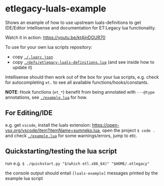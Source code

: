 # etlegacy-luals-example
Shows an example of how to use upstream luals-definitions to get IDE/Editor
intellisense and documentation for ET:Legacy lua functionality.

Watch it in action: <https://youtu.be/kt4jnDGUR70>

To use for your own lua scripts repository:

- copy [`./.luarc.json`](./.luarc.json)  
- copy [`./defs/etlegacy-luals-definitions.lua`](./defs/etlegacy-luals-definitions.lua) (and see inside how to update it)

Intellisense should then work out of the box for your lua scripts, e.g. check
for autocompleting `et.` to see all available functions/hooks/constants.

**NOTE**: Hook functions (`et_*`) benefit from being annotated with `---@type` annotations,
see [`./example.lua`](./example.lua) for how.

## For Editing/IDE
e.g. get `vscode`, install the luals extension:
<https://open-vsx.org/vscode/item?itemName=sumneko.lua>, open the project 
`$ code .` and check [`./example.lua`](./example.lua) for some warnings/errors, jump to etc.

## Quickstarting/testing the lua script
run e.g. `$ ./quickstart.py "$(which etl.x86_64)" "$HOME/.etlegacy"`

the console output should entail `[luals-example]` messages printed by the
example lua script
